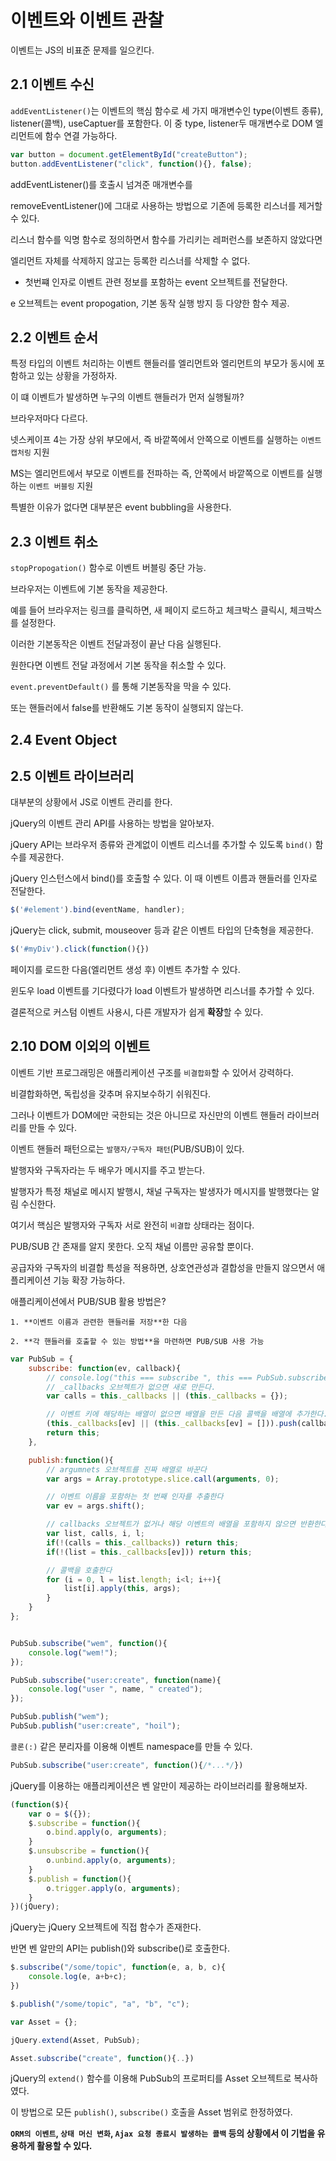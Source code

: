 # 이벤트와 이벤트 관찰

이벤트는 JS의 비표준 문제를 일으킨다.

## 2.1 이벤트 수신

`addEventListener()`는 이벤트의 핵심 함수로 세 가지 매개변수인 type(이벤트 종류), listener(콜백), useCaptuer를 포함한다. 이 중 type, listener두 매개변수로 DOM 엘리먼트에 함수 연결 가능하다.

```javascript
var button = document.getElementById("createButton");
button.addEventListener("click", function(){}, false);
```

addEventListener()를 호출시 넘겨준 매개변수를

removeEventListener()에 그대로 사용하는 방법으로 기존에 등록한 리스너를 제거할 수 있다.

리스너 함수를 익명 함수로 정의하면서 함수를 가리키는 레퍼런스를 보존하지 않았다면

엘리먼트 자체를 삭제하지 않고는 등록한 리스너를 삭제할 수 없다.

- 첫번쨰 인자로 이벤트 관련 정보를 포함하는 event 오브젝트를 전달한다.

e 오브젝트는 event propogation, 기본 동작 실행 방지 등 다양한 함수 제공.


## 2.2 이벤트 순서

특정 타입의 이벤트 처리하는 이벤트 핸들러를 엘리먼트와 엘리먼트의 부모가 동시에 포함하고 있는 상황을 가정하자.

이 떄 이벤트가 발생하면 누구의 이벤트 핸들러가 먼저 실행될까?

브라우저마다 다르다.

넷스케이프 4는 가장 상위 부모에서, 즉 바깥쪽에서 안쪽으로 이벤트를 실행하는 `이벤트 캡처링` 지원

MS는 엘리먼트에서 부모로 이벤트를 전파하는 즉, 안쪽에서 바깥쪽으로 이벤트를 실행하는 `이벤트 버블링` 지원

특별한 이유가 없다면 대부분은 event bubbling을 사용한다.


## 2.3 이벤트 취소

`stopPropogation()` 함수로 이벤트 버블링 중단 가능.

브라우저는 이벤트에 기본 동작을 제공한다.

예를 들어 브라우저는 링크를 클릭하면, 새 페이지 로드하고
체크박스 클릭시, 체크박스를 설정한다.

이러한 기본동작은 이벤트 전달과정이 끝난 다음 실행된다.

원한다면 이벤트 전달 과정에서 기본 동작을 취소할 수 있다.

`event.preventDefault()` 를 통해 기본동작을 막을 수 있다.

또는 핸들러에서 false를 반환해도 기본 동작이 실행되지 않는다.


## 2.4 Event Object

## 2.5 이벤트 라이브러리

대부분의 상황에서 JS로 이벤트 관리를 한다.

jQuery의 이벤트 관리 API를 사용하는 방법을 알아보자.

jQuery API는 브라우저 종류와 관계없이 이벤트 리스너를 추가할 수 있도록 `bind()` 함수를 제공한다.

jQuery 인스턴스에서 bind()를 호출할 수 있다. 이 때 이벤트 이름과 핸들러를 인자로 전달한다.

```javascript
$('#element').bind(eventName, handler);
```

jQuery는 click, submit, mouseover 등과 같은 이벤트 타입의 단축형을 제공한다.

```javascript
$('#myDiv').click(function(){})
```

페이지를 로드한 다음(엘리먼트 생성 후) 이벤트 추가할 수 있다.

윈도우 load 이벤트를 기다렸다가 load 이벤트가 발생하면 리스너를 추가할 수 있다.


결론적으로 커스텀 이벤트 사용시, 다른 개발자가 쉽게 **확장**할 수 있다.

## 2.10 DOM 이외의 이벤트

이벤트 기반 프로그래밍은 애플리케이션 구조를 `비결합화`할 수 있어서 강력하다.

비결합화하면, 독립성을 갖추며 유지보수하기 쉬워진다.

그러나 이벤트가 DOM에만 국한되는 것은 아니므로 자신만의 이벤트 핸들러 라이브러리를 만들 수 있다.

이벤트 핸들러 패턴으로는 `발행자/구독자 패턴`(PUB/SUB)이 있다.

발행자와 구독자라는 두 배우가 메시지를 주고 받는다.

발행자가 특정 채널로 메시지 발행시, 채널 구독자는 발생자가 메시지를 발행했다는 알림 수신한다.

여기서 핵심은 발행자와 구독자 서로 완전히 `비결합` 상태라는 점이다.

PUB/SUB 간 존재를 알지 못한다. 오직 채널 이름만 공유할 뿐이다.


공급자와 구독자의 비결합 특성을 적용하면, 상호연관성과 결합성을 만들지 않으면서 애플리케이션 기능 확장 가능하다.

애플리케이션에서 PUB/SUB 활용 방법은?

	1. **이벤트 이름과 관련한 핸들러를 저장**한 다음

	2. **각 핸들러를 호출할 수 있는 방법**을 마련하면 PUB/SUB 사용 가능

```javascript
var PubSub = {
    subscribe: function(ev, callback){
        // console.log("this === subscribe ", this === PubSub.subscribe);
        // _callbacks 오브젝트가 없으면 새로 만든다.
        var calls = this._callbacks || (this._callbacks = {});

        // 이벤트 키에 해당하는 배열이 없으면 배열을 만든 다음 콜백을 배열에 추가한다.
        (this._callbacks[ev] || (this._callbacks[ev] = [])).push(callback);
        return this;
    },

    publish:function(){
        // argumnets 오브젝트를 진짜 배열로 바꾼다
        var args = Array.prototype.slice.call(arguments, 0);

        // 이벤트 이름을 포함하는 첫 번째 인자를 추출한다
        var ev = args.shift();

        // callbacks 오브젝트가 없거나 해당 이벤트의 배열을 포함하지 않으면 반환한다
        var list, calls, i, l;
        if(!(calls = this._callbacks)) return this;
        if(!(list = this._callbacks[ev])) return this;

        // 콜백을 호출한다
        for (i = 0, l = list.length; i<l; i++){
            list[i].apply(this, args);
        }
    }
};


PubSub.subscribe("wem", function(){
    console.log("wem!");
});

PubSub.subscribe("user:create", function(name){
    console.log("user ", name, " created");
});

PubSub.publish("wem");
PubSub.publish("user:create", "hoil");
```

`콜론(:)` 같은 분리자를 이용해 이벤트 namespace를 만들 수 있다.

```javascript
PubSub.subscribe("user:create", function(){/*...*/})
```

jQuery를 이용하는 애플리케이션은 벤 알만이 제공하는 라이브러리를 활용해보자.

```javascript
(function($){
	var o = $({});
	$.subscribe = function(){
		o.bind.apply(o, arguments);
	}
	$.unsubscribe = function(){
		o.unbind.apply(o, arguments);
	}
	$.publish = function(){
		o.trigger.apply(o, arguments);
	}
})(jQuery);
```

jQuery는 jQuery 오브젝트에 직접 함수가 존재한다.

반면 벤 알만의 API는 publish()와 subscribe()로 호출한다.

```javascript
$.subscribe("/some/topic", function(e, a, b, c){
	console.log(e, a+b+c);
})

$.publish("/some/topic", "a", "b", "c");
```

```javascript
var Asset = {};

jQuery.extend(Asset, PubSub);

Asset.subscribe("create", function(){..})
```

jQuery의 `extend()` 함수를 이용해 PubSub의 프로퍼티를 Asset 오브젝트로 복사하였다.

이 방법으로 모든 `publish()`, `subscribe()` 호출을 Asset 범위로 한정하였다.

**`ORM의 이벤트`, `상태 머신 변화`, `Ajax 요청 종료시 발생하는 콜백` 등의 상황에서 이 기법을 유용하게 활용할 수 있다.**
